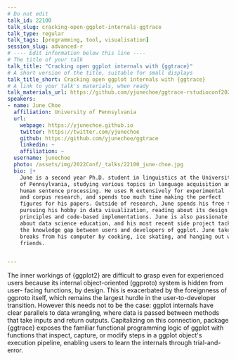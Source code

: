 ```yaml
---
# Do not edit
talk_id: 22100
talk_slug: cracking-open-ggplot-internals-ggtrace
talk_type: regular
talk_tags: [programming, tool, visualisation]
session_slug: advanced-r
# ---- Edit information below this line ----
# The title of your talk
talk_title: "Cracking open ggplot internals with {ggtrace}"
# A short version of the title, suitable for small displays
talk_title_short: Cracking open ggplot internals with {ggtrace}
# A link to your talk's materials, when ready
talk_materials_url: https://github.com/yjunechoe/ggtrace-rstudioconf2022
speakers:
- name: June Choe
  affiliation: University of Pennsylvania
  url:
    webpage: https://yjunechoe.github.io
    twitter: https://twitter.com/yjunechoe
    github: https://github.com/yjunechoe/ggtrace
    linkedin: ~
    affiliation: ~
  username: junechoe
  photo: /assets/img/2022Conf/_talks/22100_june-choe.jpg
  bio: |+
    June is a second year Ph.D. student in linguistics at the University
    of Pennsylvania, studying various topics in language acquisition and
    human sentence processing. He uses R extensively for experimental
    and corpus research, and spends too much time making the perfect
    figures for his papers. Outside of research, June spends his free time
    pursuing his hobby in data visualization, reading about its design
    principles and code-based implementations. June is also passionate
    about data science education, and his most recent side project tackles
    the knowledge gap between users and developers of ggplot. June takes
    breaks from his computer by cooking, ice skating, and hanging out with
    friends.


---
```


<!-- ABSTRACT ----
Please write abstract below. You may use simple markdown (links, code style, bold, italics)
-->

The inner workings of {ggplot2} are difficult to grasp even for experienced
users because its internal object-oriented (ggproto) system is hidden from user-
facing functions, by design. This is exacerbated by the foreignness of ggproto
itself, which remains the largest hurdle in the user-to-developer transition.
However this needs not to be the case: ggplot internals have clear parallels to
data wrangling, where data is passed between methods that take inputs and return
outputs. Capitalizing on this connection, package {ggtrace} exposes the familiar
functional programming logic of ggplot with functions that inspect, capture, or
modify steps in a ggplot object's execution pipeline, enabling users to learn
the internals through trial-and-error.
